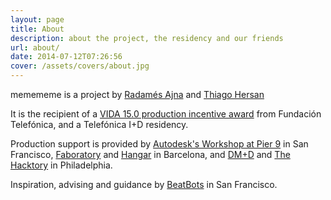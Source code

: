 ```yaml
---
layout: page
title: About
description: about the project, the residency and our friends
url: about/
date: 2014-07-12T07:26:56
cover: /assets/covers/about.jpg
---
```

memememe is a project by [Radamés Ajna](http://radames.in) and [Thiago Hersan](http://www.thiagohersan.com/)

It is the recipient of a [VIDA 15.0 production incentive award](https://vida.fundaciontelefonica.com/proyectos/vida-15/) from Fundación Telefónica, and a Telefónica I+D residency.

Production support is provided by [Autodesk's Workshop at Pier 9](http://www.instructables.com/id/Overview-Access-to-Autodesk-Pier-9-Workshop/) in San Francisco, [Faboratory](http://faboratory.org/) and [Hangar](http://hangar.org/) in Barcelona, and [DM+D](http://dmdphilly.org/) and [The Hacktory](http://www.thehacktory.org/) in Philadelphia.

Inspiration, advising and guidance by [BeatBots](https://www.behance.net/beatbots) in San Francisco.
